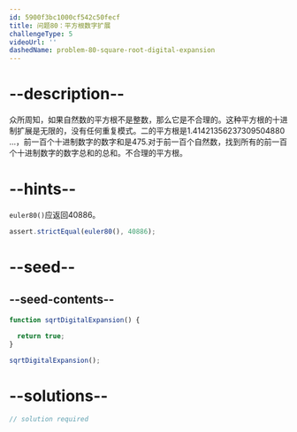 ```yaml
---
id: 5900f3bc1000cf542c50fecf
title: 问题80：平方根数字扩展
challengeType: 5
videoUrl: ''
dashedName: problem-80-square-root-digital-expansion
---
```


# --description--

众所周知，如果自然数的平方根不是整数，那么它是不合理的。这种平方根的十进制扩展是无限的，没有任何重复模式。二的平方根是1.41421356237309504880 ...，前一百个十进制数字的数字和是475.对于前一百个自然数，找到所有的前一百个十进制数字的数字总和的总和。不合理的平方根。

# --hints--

`euler80()`应返回40886。

```js
assert.strictEqual(euler80(), 40886);
```

# --seed--

## --seed-contents--

```js
function sqrtDigitalExpansion() {

  return true;
}

sqrtDigitalExpansion();
```

# --solutions--

```js
// solution required
```
